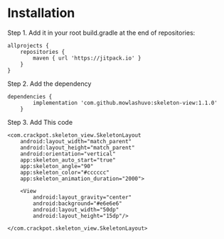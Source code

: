 # Installation
Step 1. Add it in your root build.gradle at the end of repositories:

	allprojects {
		repositories {
			maven { url 'https://jitpack.io' }
		}
	}
 
Step 2. Add the dependency

	dependencies {
	        implementation 'com.github.mowlashuvo:skeleton-view:1.1.0'
		}

Step 3. Add This code 

    <com.crackpot.skeleton_view.SkeletonLayout
        android:layout_width="match_parent"
        android:layout_height="match_parent"
        android:orientation="vertical"
        app:skeleton_auto_start="true"
        app:skeleton_angle="90"
        app:skeleton_color="#cccccc"
        app:skeleton_animation_duration="2000">

        <View
            android:layout_gravity="center"
            android:background="#e6e6e6"
            android:layout_width="50dp"
            android:layout_height="15dp"/>

    </com.crackpot.skeleton_view.SkeletonLayout>
